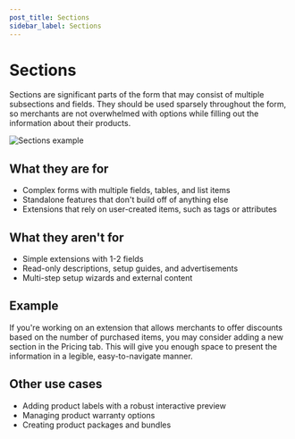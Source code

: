 ```yaml
---
post_title: Sections
sidebar_label: Sections
---
```


# Sections

Sections are significant parts of the form that may consist of multiple subsections and fields. They should be used sparsely throughout the form, so merchants are not overwhelmed with options while filling out the information about their products.

![Sections example](https://developer.woocommerce.com/wp-content/uploads/2023/12/product-editor-ext-guidelines-sections.png)

## What they are for

- Complex forms with multiple fields, tables, and list items
- Standalone features that don't build off of anything else
- Extensions that rely on user-created items, such as tags or attributes

## What they aren't for

- Simple extensions with 1-2 fields
- Read-only descriptions, setup guides, and advertisements
- Multi-step setup wizards and external content

## Example

If you're working on an extension that allows merchants to offer discounts based on the number of purchased items, you may consider adding a new section in the Pricing tab. This will give you enough space to present the information in a legible, easy-to-navigate manner.

## Other use cases

- Adding product labels with a robust interactive preview
- Managing product warranty options
- Creating product packages and bundles

